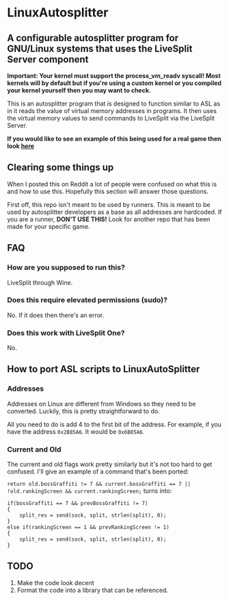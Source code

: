 # LinuxAutosplitter
## A configurable autosplitter program for GNU/Linux systems that uses the LiveSplit Server component

**Important: Your kernel must support the process_vm_readv syscall! Most kernels will by default but if you're using a custom kernel or you compiled your kernel yourself then you may want to check.**

This is an autosplitter program that is designed to function similar to ASL as in it reads the value of virtual memory addresses in programs. It then uses the virtual memory values to send commands to LiveSplit via the LiveSplit Server.

**If you would like to see an example of this being used for a real game then look [here](https://github.com/Loomeh/JSRLinuxAutosplitter)**

## Clearing some things up
When I posted this on Reddit a lot of people were confused on what this is and how to use this. Hopefully this section will answer those questions.

First off, this repo isn't meant to be used by runners. This is meant to be used by autosplitter developers as a base as all addresses are hardcoded. If you are a runner, **DON'T USE THIS!** Look for another repo that has been made for your specific game.

## FAQ
### How are you supposed to run this?
LiveSplit through Wine.

### Does this require elevated permissions (sudo)?
No. If it does then there's an error.

### Does this work with LiveSplit One?
No.

## How to port ASL scripts to LinuxAutoSplitter
### Addresses
Addresses on Linux are different from Windows so they need to be converted. Luckily, this is pretty straightforward to do.

All you need to do is add 4 to the first bit of the address. For example, if you have the address `0x2B85A6`. It would be `0x6B85A6`.

### Current and Old
The current and old flags work pretty similarly but it's not too hard to get confused. I'll give an example of a command that's been ported:

`return old.bossGraffiti != 7 && current.bossGraffiti == 7 || !old.rankingScreen && current.rankingScreen;` turns into:

```
if(bossGraffiti == 7 && prevBossGraffiti != 7) 
{
    split_res = send(sock, split, strlen(split), 0);
}
else if(rankingScreen == 1 && prevRankingScreen != 1)
{
    split_res = send(sock, split, strlen(split), 0);
}
```

## TODO
1. Make the code look decent
2. Format the code into a library that can be referenced.

